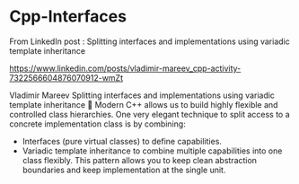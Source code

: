 # Cpp-Interfaces
From LinkedIn post :  Splitting interfaces and implementations using variadic template inheritance 

https://www.linkedin.com/posts/vladimir-mareev_cpp-activity-7322566604876070912-wmZt

Vladimir Mareev
Splitting interfaces and implementations using variadic template inheritance 🤔
Modern C++ allows us to build highly flexible and controlled class hierarchies.
One very elegant technique to split access to a concrete implementation class is by combining:
- Interfaces (pure virtual classes) to define capabilities.
- Variadic template inheritance to combine multiple capabilities into one class flexibly.
This pattern allows you to keep clean abstraction boundaries and keep implementation at the single unit.
